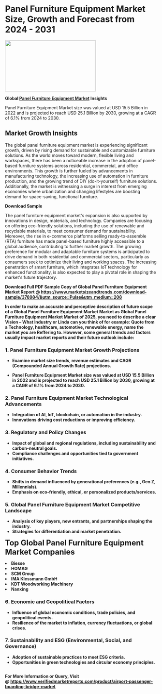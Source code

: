 <H1>Panel Furniture Equipment Market Size, Growth and Forecast from 2024 - 2031</H1><img class="aligncenter size-medium wp-image-584254" src="https://thirdeyenews.in/wp-content/uploads/2024/09/Global-Market-Research-300x168.jpeg" alt="" width="300" height="168" /><p><strong>Global&nbsp;<a href="https://www.marketsizeandtrends.com/download-sample/378984/&amp;utm_source=Pulse&amp;utm_medium=208">Panel Furniture Equipment Market</a> Insights</strong></p><p>Panel Furniture Equipment Market size was valued at USD 15.5 Billion in 2022 and is projected to reach USD 25.1 Billion by 2030, growing at a CAGR of 6.1% from 2024 to 2030.</p><p><h2>Market Growth Insights</h2> <p>The global panel furniture equipment market is experiencing significant growth, driven by rising demand for sustainable and customizable furniture solutions. As the world moves toward modern, flexible living and workspaces, there has been a noticeable increase in the adoption of panel-based furniture systems across residential, commercial, and office environments. This growth is further fueled by advancements in manufacturing technology, the increasing use of automation in furniture production, and the growing trend of DIY (do-it-yourself) furniture solutions. Additionally, the market is witnessing a surge in interest from emerging economies where urbanization and changing lifestyles are boosting demand for space-saving, functional furniture.</p> <p><strong>Download Sample</strong></p> <p>The panel furniture equipment market's expansion is also supported by innovations in design, materials, and technology. Companies are focusing on offering eco-friendly solutions, including the use of renewable and recyclable materials, to meet consumer demand for sustainability. Moreover, the rise in e-commerce platforms selling ready-to-assemble (RTA) furniture has made panel-based furniture highly accessible to a global audience, contributing to further market growth. The growing preference for modular and adaptable furniture systems is anticipated to drive demand in both residential and commercial sectors, particularly as consumers seek to optimize their living and working spaces. The increasing penetration of smart furniture, which integrates IoT technology for enhanced functionality, is also expected to play a pivotal role in shaping the market's future trajectory. <p><strong></p><p><span class=""><strong>Download Full PDF Sample Copy of Global Panel Furniture Equipment Market Report</strong> @ <a href="https://www.marketsizeandtrends.com/download-sample/378984/&amp;utm_source=Pulse&amp;utm_medium=208" target="_blank">https://www.marketsizeandtrends.com/download-sample/378984/&amp;utm_source=Pulse&amp;utm_medium=208</a></span></p><p>In order to make an accurate and perceptive description of future scope of a Global&nbsp;Panel Furniture Equipment Market Market as Global&nbsp;Panel Furniture Equipment Market Market of 2025, you need to describe a clear Vision &ndash; What Industry or Linda can you think of for example: Quote from a Technology, healthcare, automotive, renewable energy, name the market you are Reffering to. However, some general trends and factors usually impact market reports and their future outlook include:</p><h3>1.&nbsp;<strong>Panel Furniture Equipment Market Growth Projections</strong></h3><ul><li>Examine market size trends, revenue estimates and CAGR (Compounded Annual Growth Rate) projections.</li><li><p>Panel Furniture Equipment Market size was valued at USD 15.5 Billion in 2022 and is projected to reach USD 25.1 Billion by 2030, growing at a CAGR of 6.1% from 2024 to 2030.</p></li></ul><h3>2.&nbsp;<strong>Panel Furniture Equipment Market Technological Advancements</strong></h3><ul><li>Integration of AI, IoT, blockchain, or automation in the industry.</li><li>Innovations driving cost reductions or improving efficiency.</li></ul><h3>3.&nbsp;<strong>Regulatory and Policy Changes</strong></h3><ul><li>Impact of global and regional regulations, including sustainability and carbon-neutral goals.</li><li>Compliance challenges and opportunities tied to government initiatives.</li></ul><h3>4.&nbsp;<strong>Consumer Behavior Trends</strong></h3><ul><li>Shifts in demand influenced by generational preferences (e.g., Gen Z, Millennials).</li><li>Emphasis on eco-friendly, ethical, or personalized products/services.</li></ul><h3>5.&nbsp;<strong>Global Panel Furniture Equipment Market Competitive Landscape</strong></h3><ul><li>Analysis of key players, new entrants, and partnerships shaping the industry.</li><li>Strategies for differentiation and market penetration.</li></ul><p data-pm-slice="1 1 []"><span style="color: inherit; font-family: inherit; font-size: 25px;">Top Global Panel Furniture Equipment Market Companies</span></p><div class="" data-test-id=""><p><li>Biesse</li><li> HOMAG</li><li> SCM Group</li><li> IMA Klessmann GmbH</li><li> KDT Woodworking Machinery</li><li> Nanxing</li></p></div><h3>6.&nbsp;<strong>Economic and Geopolitical Factors</strong></h3><ul><li>Influence of global economic conditions, trade policies, and geopolitical events.</li><li>Resilience of the market to inflation, currency fluctuations, or global crises.</li></ul><h3>7.&nbsp;<strong>Sustainability and ESG (Environmental, Social, and Governance)</strong></h3><ul><li>Adoption of sustainable practices to meet ESG criteria.</li><li>Opportunities in green technologies and circular economy principles.</li></ul><h2><strong style="font-size: 14px;">For More Information or Query, Visit @&nbsp;</strong><a style="background-color: #ffffff; font-size: 14px;" href="https://www.marketsizeandtrends.com/report/panel-furniture-equipment-market/" target="_blank">https://www.verifiedmarketreports.com/product/airport-passenger-boarding-bridge-market</a></h2>
